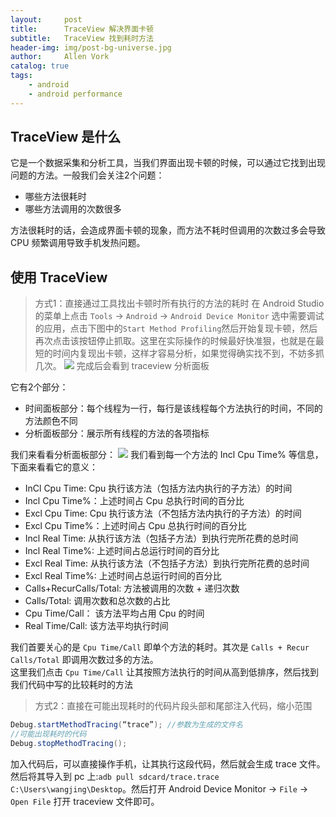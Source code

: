 ```yaml
---
layout:     post
title:      TraceView 解决界面卡顿
subtitle:   TraceView 找到耗时方法
header-img: img/post-bg-universe.jpg
author:     Allen Vork
catalog: true
tags:
    - android
    - android performance    
---
```

## TraceView 是什么
它是一个数据采集和分析工具，当我们界面出现卡顿的时候，可以通过它找到出现问题的方法。一般我们会关注2个问题：    
+ 哪些方法很耗时
+ 哪些方法调用的次数很多

方法很耗时的话，会造成界面卡顿的现象，而方法不耗时但调用的次数过多会导致 CPU 频繁调用导致手机发热问题。

## 使用 TraceView
> 方式1：直接通过工具找出卡顿时所有执行的方法的耗时
在 Android Studio 的菜单上点击 `Tools` -> `Android` -> `Android Device Monitor` 选中需要调试的应用，点击下图中的`Start Method Profiling`然后开始复现卡顿，然后再次点击该按钮停止抓取。这里在实际操作的时候最好快准狠，也就是在最短的时间内复现出卡顿，这样才容易分析，如果觉得确实找不到，不妨多抓几次。
![]({{site.url}}/img/android/basic/traceview/adm.png)
完成后会看到 traceview 分析面板

它有2个部分：    
+ 时间面板部分：每个线程为一行，每行是该线程每个方法执行的时间，不同的方法颜色不同
+ 分析面板部分：展示所有线程的方法的各项指标

我们来看看分析面板部分：
![]({{site.url}}/img/android/basic/traceview/traceview1.png)
我们看到每一个方法的 Incl Cpu Time% 等信息，下面来看看它的意义：
+ InCl Cpu Time: Cpu 执行该方法（包括方法内执行的子方法）的时间
+ Incl Cpu Time%：上述时间占 Cpu 总执行时间的百分比
+ Excl Cpu Time: Cpu 执行该方法（不包括方法内执行的子方法）的时间
+ Excl Cpu Time%：上述时间占 Cpu 总执行时间的百分比
+ Incl Real Time: 从执行该方法（包括子方法）到执行完所花费的总时间
+ Incl Real Time%: 上述时间占总运行时间的百分比
+ Excl Real Time: 从执行该方法（不包括子方法）到执行完所花费的总时间
+ Excl Real Time%: 上述时间占总运行时间的百分比
+ Calls+RecurCalls/Total: 方法被调用的次数 + 递归次数
+ Calls/Total: 调用次数和总次数的占比
+ Cpu Time/Call： 该方法平均占用 Cpu 的时间
+ Real Time/Call: 该方法平均执行时间

我们首要关心的是 `Cpu Time/Call` 即单个方法的耗时。其次是 `Calls + Recur Calls/Total` 即调用次数过多的方法。    
这里我们点击 `Cpu Time/Call` 让其按照方法执行的时间从高到低排序，然后找到我们代码中写的比较耗时的方法

> 方式2：直接在可能出现耗时的代码片段头部和尾部注入代码，缩小范围
```java
Debug.startMethodTracing(“trace”); //参数为生成的文件名
//可能出现耗时的代码
Debug.stopMethodTracing();
```
加入代码后，可以直接操作手机，让其执行这段代码，然后就会生成 trace 文件。然后将其导入到 pc 上:`adb pull sdcard/trace.trace    C:\Users\wangjing\Desktop`。然后打开 Android Device Monitor -> `File` -> `Open File` 打开 traceview 文件即可。
